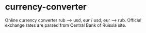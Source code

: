 # currency-converter
Online currency converter rub --> usd, eur / usd, eur --> rub.  Official exchange rates are parsed from Central Bank of Ruissia site.
